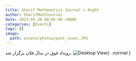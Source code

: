```yaml
---
title: Sharif Mathematics Journal's Night
author: SharifMathJournal
date: 2023-05-30 00:05:00 +0800
categories: [Events]
tags: []
image:
  path: assets/photos/post_cover.JPG
---
```

رویداد فوق در سال فلان برگزار شد.
![Desktop View](assets/photos/SMJnight1.png){: .normal }

